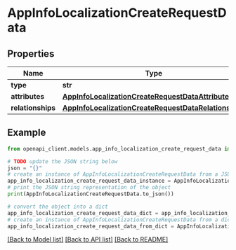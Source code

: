# AppInfoLocalizationCreateRequestData


## Properties

Name | Type | Description | Notes
------------ | ------------- | ------------- | -------------
**type** | **str** |  | 
**attributes** | [**AppInfoLocalizationCreateRequestDataAttributes**](AppInfoLocalizationCreateRequestDataAttributes.md) |  | 
**relationships** | [**AppInfoLocalizationCreateRequestDataRelationships**](AppInfoLocalizationCreateRequestDataRelationships.md) |  | 

## Example

```python
from openapi_client.models.app_info_localization_create_request_data import AppInfoLocalizationCreateRequestData

# TODO update the JSON string below
json = "{}"
# create an instance of AppInfoLocalizationCreateRequestData from a JSON string
app_info_localization_create_request_data_instance = AppInfoLocalizationCreateRequestData.from_json(json)
# print the JSON string representation of the object
print(AppInfoLocalizationCreateRequestData.to_json())

# convert the object into a dict
app_info_localization_create_request_data_dict = app_info_localization_create_request_data_instance.to_dict()
# create an instance of AppInfoLocalizationCreateRequestData from a dict
app_info_localization_create_request_data_from_dict = AppInfoLocalizationCreateRequestData.from_dict(app_info_localization_create_request_data_dict)
```
[[Back to Model list]](../README.md#documentation-for-models) [[Back to API list]](../README.md#documentation-for-api-endpoints) [[Back to README]](../README.md)



